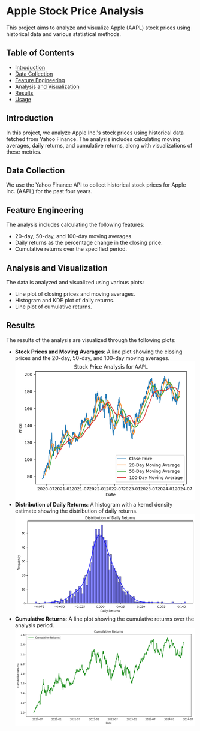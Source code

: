 # Apple Stock Price Analysis

This project aims to analyze and visualize Apple (AAPL) stock prices using historical data and various statistical methods.

## Table of Contents

- [Introduction](#introduction)
- [Data Collection](#data-collection)
- [Feature Engineering](#feature-engineering)
- [Analysis and Visualization](#analysis-and-visualization)
- [Results](#results) 
- [Usage](#usage)

## Introduction

In this project, we analyze Apple Inc.'s stock prices using historical data fetched from Yahoo Finance. The analysis includes calculating moving averages, daily returns, and cumulative returns, along with visualizations of these metrics.

## Data Collection

We use the Yahoo Finance API to collect historical stock prices for Apple Inc. (AAPL) for the past four years.

## Feature Engineering

The analysis includes calculating the following features:
- 20-day, 50-day, and 100-day moving averages.
- Daily returns as the percentage change in the closing price.
- Cumulative returns over the specified period.

## Analysis and Visualization

The data is analyzed and visualized using various plots:
- Line plot of closing prices and moving averages.
- Histogram and KDE plot of daily returns.
- Line plot of cumulative returns.

## Results

The results of the analysis are visualized through the following plots:
- **Stock Prices and Moving Averages**: A line plot showing the closing prices and the 20-day, 50-day, and 100-day moving averages.
![Stock Prices and Moving Averages](assets/stock_prices_moving_averages.png)
- **Distribution of Daily Returns**: A histogram with a kernel density estimate showing the distribution of daily returns.
![Distribution of Daily Returns](assets/daily_returns_distribution.png)
- **Cumulative Returns**: A line plot showing the cumulative returns over the analysis period.
![Cumulative Returns](assets/cumulative_returns.png)

